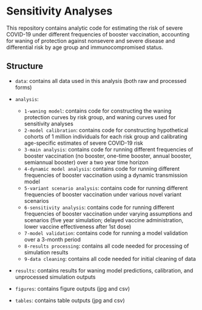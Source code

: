 # Sensitivity Analyses

This repository contains analytic code for estimating the risk of severe COVID-19 under different frequencies of booster vaccination, accounting for waning of protection against nonsevere and severe disease and differential risk by age group and immunocompromised status.


## Structure
* `data`: contains all data used in this analysis (both raw and processed forms)
* `analysis`:
  * `1-waning model`: contains code for constructing the waning protection curves by risk group, and waning curves used for sensitivity analyses
  * `2-model calibration`: contains code for constructing hypothetical cohorts of 1 million individuals for each risk group and calibrating age-specific estimates of severe COVID-19 risk 
  * `3-main analysis`: contains code for running different frequencies of booster vaccination (no booster, one-time booster, annual booster, semiannual booster) over a two year time horizon
  * `4-dynamic model analysis`: contains code for running different frequencies of booster vaccination using a dynamic transmission model
  *  `5-variant scenario analysis`: contains code for running different frequencies of booster vaccination under various novel variant scenarios
  *  `6-sensitivity analysis`: contains code for running different frequencies of booster vaccination under varying assumptions and scenarios (five year simulation; delayed vaccine administration, lower vaccine effectiveness after 1st dose)
  *  `7-model validation`: contains code for running a model validation over a 3-month period
  *  `8-results processing`: contains all code needed for processing of simulation results
  *  `9-data cleaning`: contains all code needed for initial cleaning of data

* `results`: contains results for waning model predictions, calibration, and unprocessed simulation outputs
* `figures`: contains figure outputs (jpg and csv)
* `tables`: contains table outputs (jpg and csv)
